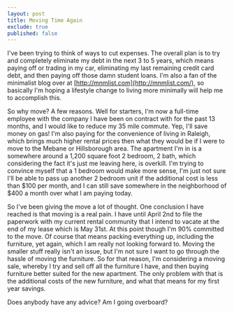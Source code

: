 ```yaml
---
layout: post
title: Moving Time Again
exclude: true
published: false
---
```


I've been trying to think of ways to cut expenses. The overall plan is to try and completely eliminate my debt in the next 3 to 5 years, which means paying off or trading in my car, eliminating my last remaining credit card debt, and then paying off those damn student loans. I'm also a fan of the minimalist blog over at [http://mnmlist.com](http://mnmlist.com/), so basically I'm hoping a lifestyle change to living more minimally will help me to accomplish this.

So why move? A few reasons. Well for starters, I'm now a full-time employee with the company I have been on contract with for the past 13 months, and I would like to reduce my 35 mile commute. Yep, I'll save money on gas! I'm also paying for the convenience of living in Raleigh, which brings much higher rental prices then what they would be if I were to move to the Mebane or Hillsborough area. The apartment I'm in is a somewhere around a 1,200 square foot 2 bedroom, 2 bath, which considering the fact it's just me leaving here, is overkill. I'm trying to convince myself that a 1 bedroom would make more sense, I'm just not sure I'll be able to pass up another 2 bedroom unit if the additional cost is less than $100 per month, and I can still save somewhere in the neighborhood of $400 a month over what I am paying today.

So I've been giving the move a lot of thought. One conclusion I have reached is that moving is a real pain. I have  until April 2nd to file the paperwork with my current rental community that I intend to vacate at the end of my lease which is May 31st. At this point though I'm 90% committed to the move. Of course that means packing everything up, including the furniture, yet again, which I am really not looking forward to. Moving the smaller stuff really isn't an issue, but I'm not sure I want to go through the hassle of moving the furniture. So for that reason, I'm considering a moving sale, whereby I try and sell off all the furniture I have, and then buying furniture better suited for the new apartment. The only problem with that is the additional costs of the new furniture, and what that means for my first year savings.

Does anybody have any advice? Am I going overboard?